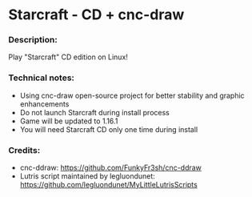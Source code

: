 # Starcraft - CD + cnc-draw
### Description:
Play "Starcraft" CD edition on Linux!
### Technical notes:
- Using cnc-draw open-source project for better stability and graphic enhancements
- Do not launch Starcraft during install process
- Game will be updated to 1.16.1
- You will need Starcraft CD only one time during install
### Credits:
- cnc-ddraw: https://github.com/FunkyFr3sh/cnc-ddraw
- Lutris script maintained by legluondunet: https://github.com/legluondunet/MyLittleLutrisScripts

